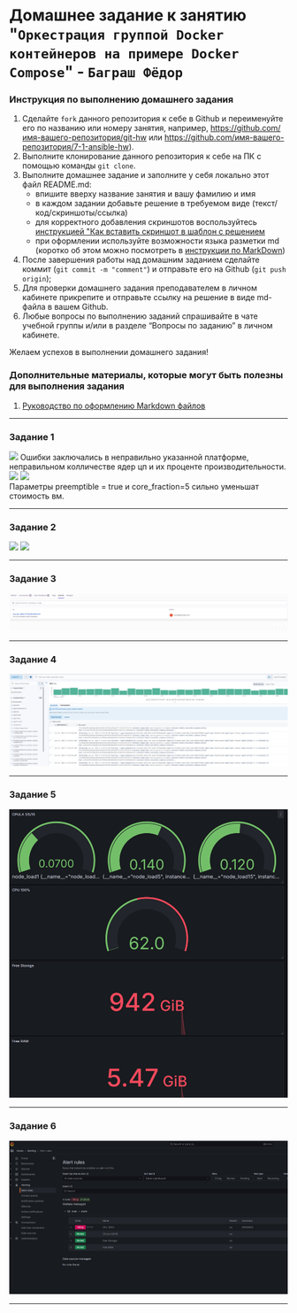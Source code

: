 # Домашнее задание к занятию "`Оркестрация группой Docker контейнеров на примере Docker Compose`" - `Баграш Фёдор`


### Инструкция по выполнению домашнего задания

   1. Сделайте `fork` данного репозитория к себе в Github и переименуйте его по названию или номеру занятия, например, https://github.com/имя-вашего-репозитория/git-hw или  https://github.com/имя-вашего-репозитория/7-1-ansible-hw).
   2. Выполните клонирование данного репозитория к себе на ПК с помощью команды `git clone`.
   3. Выполните домашнее задание и заполните у себя локально этот файл README.md:
      - впишите вверху название занятия и вашу фамилию и имя
      - в каждом задании добавьте решение в требуемом виде (текст/код/скриншоты/ссылка)
      - для корректного добавления скриншотов воспользуйтесь [инструкцией "Как вставить скриншот в шаблон с решением](https://github.com/netology-code/sys-pattern-homework/blob/main/screen-instruction.md) 
      - при оформлении используйте возможности языка разметки md (коротко об этом можно посмотреть в [инструкции  по MarkDown](https://github.com/netology-code/sys-pattern-homework/blob/main/md-instruction.md))
   4. После завершения работы над домашним заданием сделайте коммит (`git commit -m "comment"`) и отправьте его на Github (`git push origin`);
   5. Для проверки домашнего задания преподавателем в личном кабинете прикрепите и отправьте ссылку на решение в виде md-файла в вашем Github.
   6. Любые вопросы по выполнению заданий спрашивайте в чате учебной группы и/или в разделе “Вопросы по заданию” в личном кабинете.
   
Желаем успехов в выполнении домашнего задания!
   
### Дополнительные материалы, которые могут быть полезны для выполнения задания

1. [Руководство по оформлению Markdown файлов](https://gist.github.com/Jekins/2bf2d0638163f1294637#Code)

---

### Задание 1

![](https://github.com/tud777777/git_homework/blob/main/img/tsk1_1.png)
Ошибки заключались в неправильно указанной платформе, неправильном колличестве ядер цп и их проценте производительности.
![](https://github.com/tud777777/git_homework/blob/main/img/tsk1_3.png)
![](https://github.com/tud777777/git_homework/blob/main/img/tsk1_2.png)\
Параметры preemptible = true и core_fraction=5 сильно уменьшат стоимость вм.

--- 

### Задание 2

![](https://github.com/tud777777/git_homework/blob/main/img/tsk2_2.png)
![](https://github.com/tud777777/git_homework/blob/main/img/tsk2_1.png)

---

### Задание 3

![](https://github.com/tud777777/git_homework/blob/main/img/tsk3.png)

---

### Задание 4

![](https://github.com/tud777777/git_homework/blob/main/img/tsk4.png)

---

### Задание 5

![](https://github.com/tud777777/git_homework/blob/main/img/tsk5.png)

---

### Задание 6

![](https://github.com/tud777777/git_homework/blob/main/img/tsk6.png)

---